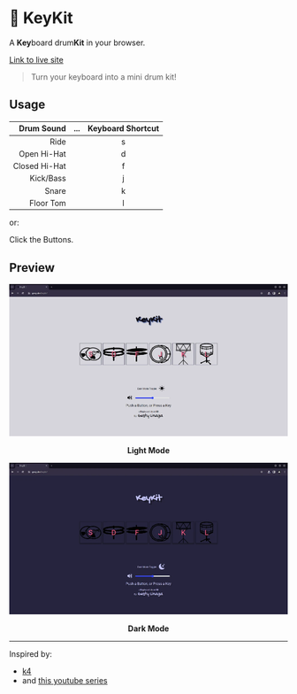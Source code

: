 # 🥁 KeyKit
A **Key**board drum**Kit** in your browser.

[Link to live site](https://gesty.dev/keykit)

> Turn your keyboard into a mini drum kit!

## Usage
|Drum Sound|...|Keyboard Shortcut|
|-:|-|:-:|
|Ride| |s|
|Open Hi-Hat| |d|
|Closed Hi-Hat| |f|
|Kick/Bass| |j|
|Snare| |k|
|Floor Tom| |l|

or:

Click the Buttons.

## Preview
![Light Mode Screenshot](./screenshotLightMode.webp)
<p align="center"><strong>Light Mode</strong></p>

![Dark Mode Screenshot](./screenshotDarkMode.webp)
<p align="center"><strong>Dark Mode</strong></p>

---

Inspired by: 
- [k4](https://github.com/kanhadharmikk/k4)
- and [this youtube series](https://youtu.be/dZ4HGqRqZVA)

